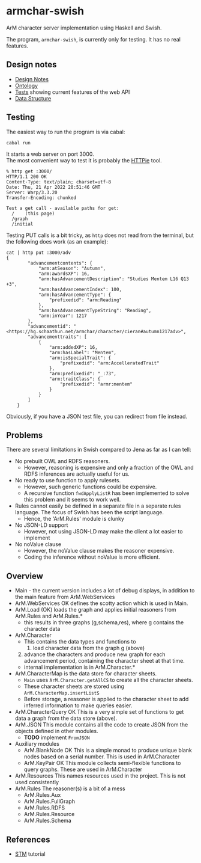 # armchar-swish

ArM character server implementation using Haskell and Swish.

The program, `armchar-swish`, is currently only for testing.
It has no real features.

## Design notes

+ [Design Notes](docs/DesignNotes)
+ [Ontology](Ontology/README.md)
+ [Tests](docs/Tests.md) showing current features of the web API
+ [Data Structure](docs/DataStructure.md) 

## Testing

The easiest way to run the program is via cabal:
```
cabal run
```

It starts a web server on port 3000.  
The most convenient way to test it is probably the
[HTTPie](https://httpie.io/) tool.
```
% http get :3000/
HTTP/1.1 200 OK
Content-Type: text/plain; charset=utf-8
Date: Thu, 21 Apr 2022 20:51:46 GMT
Server: Warp/3.3.20
Transfer-Encoding: chunked

Test a get call - available paths for get:
  /    (this page)
  /graph
  /initial
```

Testing PUT calls is a bit tricky, as `http` does not read from the terminal,
but the following does work (as an example):
```
cat | http put :3000/adv
{
        "advancementcontents": {
            "arm:atSeason": "Autumn",
            "arm:awardsXP": 16,
            "arm:hasAdvancementDescription": "Studies Mentem L16 Q13 +3",
            "arm:hasAdvancementIndex": 100,
            "arm:hasAdvancementType": {
                "prefixedid": "arm:Reading"
            },
            "arm:hasAdvancementTypeString": "Reading",
            "arm:inYear": 1217
        },
        "advancementid": "<https://hg.schaathun.net/armchar/character/cieran#autumn1217adv>",
        "advancementtraits": [
            {
                "arm:addedXP": 16,
                "arm:hasLabel": "Mentem",
                "arm:isSpecialTrait": {
                    "prefixedid": "arm:AccelleratedTrait"
                },
                "arm:prefixedid": "_:73",
                "arm:traitClass": {
                    "prefixedid": "armr:mentem"
                }
            }
        ]
    }
```
Obviously, if you have a JSON test file, you can redirect from file instead.

## Problems

There are several limitations in Swish compared to Jena
as far as I can tell:

+ No prebuilt OWL and RDFS reasoners.  
    - However, reasoning is expensive and only a fraction of the OWL
      and RDFS inferences are actually useful for us.
+ No ready to use function to apply rulesets.
    - However, such generic functions could be expensive.
    - A recursive function `fwdApplyListR` has been implemented
      to solve this problem and it seems to work well.
+ Rules cannot easily be defined in a separate file in a separate
  rules language.  The focus of Swish has been the script language.
    - Hence, the 'ArM.Rules' module is clunky
+ No JSON-LD support
    - However, not using JSON-LD may make the client a lot easier
      to implement
+ No noValue clause
    - However, the noValue clause makes the reasoner expensive.
    - Coding the inference without noValue is more efficient.

## Overview

+ Main  - the current version includes a lot of debug displays,
  in addition to the main feature from ArM.WebServices
+ ArM.WebServices OK defines the scotty action which is used in Main.
+ ArM.Load (OK) loads the graph and applies initial reasoners from 
  ArM.Rules and ArM.Rules.*
    - this results in three graphs (g,schema,res), where g contains the 
      character data
+ ArM.Character 
    - This contains the data types and functions to 
        1. load character data from the graph g (above)
	2. advance the characters and produce new graph for each
	   advancement period, containing the character sheet at that time.
    - internal implementation is in ArM.Character.*
+ ArM.CharacterMap is the data store for character sheets.
    - `Main` uses `ArM.Character.getAllCS` to create all the character sheets.
    - These character sheets are stored using `ArM.CharacterMap.insertListS`
    - Before storage, a reasoner is applied to the character sheet
      to add inferred information to make queries easier. 
+ ArM.CharacterQuery OK  This is a very simple set of functions
  to get data a graph from the data store (above).
+ ArM.JSON This module contains all the code to create JSON
  from the objects defined in other modules.
    - **TODO** implement `FromJSON`
+ Auxiliary modules
    + ArM.BlankNode  OK  This is a simple monad to produce unique
      blank nodes based on a serial number.  This is used in ArM.Character
    + ArM.KeyPair  OK  This module collects semi-flexible functions
      to query graphs.  These are used in ArM.Character
+ ArM.Resources This names resources used in the project.
  This is not used consistently
+ ArM.Rules  The reasoner(s) is a bit of a mess
    + ArM.Rules.Aux
    + ArM.Rules.FullGraph
    + ArM.Rules.RDFS
    + ArM.Rules.Resource
    + ArM.Rules.Schema

## References

+ [STM](https://gilmi.me/blog/post/2020/12/05/scotty-bulletin-board#logging-sessions-cookies-authentication-etc.)  tutorial
